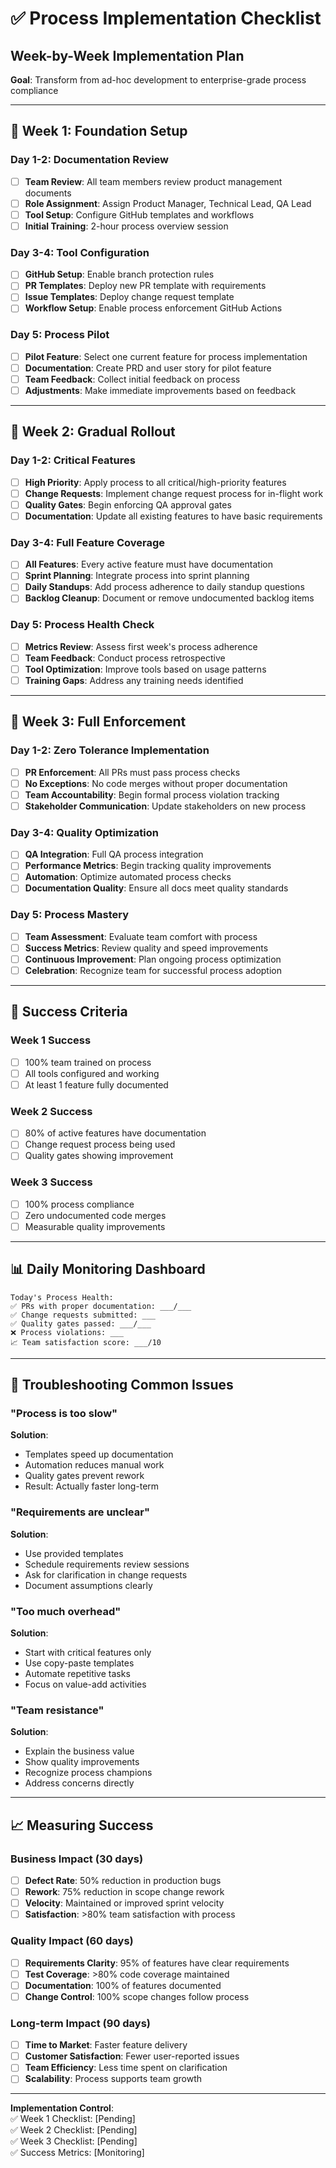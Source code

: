 # ✅ Process Implementation Checklist
## Week-by-Week Implementation Plan

**Goal**: Transform from ad-hoc development to enterprise-grade process compliance

---

## 📅 Week 1: Foundation Setup

### Day 1-2: Documentation Review
- [ ] **Team Review**: All team members review product management documents
- [ ] **Role Assignment**: Assign Product Manager, Technical Lead, QA Lead
- [ ] **Tool Setup**: Configure GitHub templates and workflows
- [ ] **Initial Training**: 2-hour process overview session

### Day 3-4: Tool Configuration  
- [ ] **GitHub Setup**: Enable branch protection rules
- [ ] **PR Templates**: Deploy new PR template with requirements
- [ ] **Issue Templates**: Deploy change request template
- [ ] **Workflow Setup**: Enable process enforcement GitHub Actions

### Day 5: Process Pilot
- [ ] **Pilot Feature**: Select one current feature for process implementation
- [ ] **Documentation**: Create PRD and user story for pilot feature
- [ ] **Team Feedback**: Collect initial feedback on process
- [ ] **Adjustments**: Make immediate improvements based on feedback

---

## 📅 Week 2: Gradual Rollout

### Day 1-2: Critical Features
- [ ] **High Priority**: Apply process to all critical/high-priority features
- [ ] **Change Requests**: Implement change request process for in-flight work
- [ ] **Quality Gates**: Begin enforcing QA approval gates
- [ ] **Documentation**: Update all existing features to have basic requirements

### Day 3-4: Full Feature Coverage
- [ ] **All Features**: Every active feature must have documentation
- [ ] **Sprint Planning**: Integrate process into sprint planning
- [ ] **Daily Standups**: Add process adherence to daily standup questions
- [ ] **Backlog Cleanup**: Document or remove undocumented backlog items

### Day 5: Process Health Check
- [ ] **Metrics Review**: Assess first week's process adherence
- [ ] **Team Feedback**: Conduct process retrospective
- [ ] **Tool Optimization**: Improve tools based on usage patterns
- [ ] **Training Gaps**: Address any training needs identified

---

## 📅 Week 3: Full Enforcement

### Day 1-2: Zero Tolerance Implementation
- [ ] **PR Enforcement**: All PRs must pass process checks
- [ ] **No Exceptions**: No code merges without proper documentation
- [ ] **Team Accountability**: Begin formal process violation tracking
- [ ] **Stakeholder Communication**: Update stakeholders on new process

### Day 3-4: Quality Optimization
- [ ] **QA Integration**: Full QA process integration
- [ ] **Performance Metrics**: Begin tracking quality improvements
- [ ] **Automation**: Optimize automated process checks
- [ ] **Documentation Quality**: Ensure all docs meet quality standards

### Day 5: Process Mastery
- [ ] **Team Assessment**: Evaluate team comfort with process
- [ ] **Success Metrics**: Review quality and speed improvements
- [ ] **Continuous Improvement**: Plan ongoing process optimization
- [ ] **Celebration**: Recognize team for successful process adoption

---

## 🎯 Success Criteria

### Week 1 Success
- [ ] 100% team trained on process
- [ ] All tools configured and working
- [ ] At least 1 feature fully documented

### Week 2 Success  
- [ ] 80% of active features have documentation
- [ ] Change request process being used
- [ ] Quality gates showing improvement

### Week 3 Success
- [ ] 100% process compliance
- [ ] Zero undocumented code merges
- [ ] Measurable quality improvements

---

## 📊 Daily Monitoring Dashboard

```
Today's Process Health:
✅ PRs with proper documentation: ___/___
✅ Change requests submitted: ___
✅ Quality gates passed: ___/___
❌ Process violations: ___
📈 Team satisfaction score: ___/10
```

---

## 🚨 Troubleshooting Common Issues

### "Process is too slow"
**Solution**: 
- Templates speed up documentation
- Automation reduces manual work  
- Quality gates prevent rework
- Result: Actually faster long-term

### "Requirements are unclear"
**Solution**:
- Use provided templates
- Schedule requirements review sessions
- Ask for clarification in change requests
- Document assumptions clearly

### "Too much overhead"
**Solution**:
- Start with critical features only
- Use copy-paste templates
- Automate repetitive tasks
- Focus on value-add activities

### "Team resistance"
**Solution**:
- Explain the business value
- Show quality improvements  
- Recognize process champions
- Address concerns directly

---

## 📈 Measuring Success

### Business Impact (30 days)
- [ ] **Defect Rate**: 50% reduction in production bugs
- [ ] **Rework**: 75% reduction in scope change rework
- [ ] **Velocity**: Maintained or improved sprint velocity
- [ ] **Satisfaction**: >80% team satisfaction with process

### Quality Impact (60 days)
- [ ] **Requirements Clarity**: 95% of features have clear requirements
- [ ] **Test Coverage**: >80% code coverage maintained
- [ ] **Documentation**: 100% of features documented
- [ ] **Change Control**: 100% scope changes follow process

### Long-term Impact (90 days)
- [ ] **Time to Market**: Faster feature delivery
- [ ] **Customer Satisfaction**: Fewer user-reported issues
- [ ] **Team Efficiency**: Less time spent on clarification
- [ ] **Scalability**: Process supports team growth

---

**Implementation Control**:  
✅ Week 1 Checklist: [Pending]  
✅ Week 2 Checklist: [Pending]  
✅ Week 3 Checklist: [Pending]  
✅ Success Metrics: [Monitoring]
